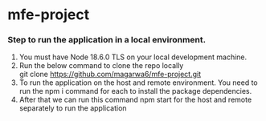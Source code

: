 # mfe-project

### Step to run the application in a local environment.
1) You must have Node 18.6.0 TLS on your local development machine.
2) Run the below command to clone the repo locally<br>
git clone https://github.com/magarwa6/mfe-project.git<br>
3) To run the application on the host and remote environment. You need to run the npm i command for each to install the package dependencies.<br>
4) After that we can run this command npm start for the host and remote separately to run the application<br>
